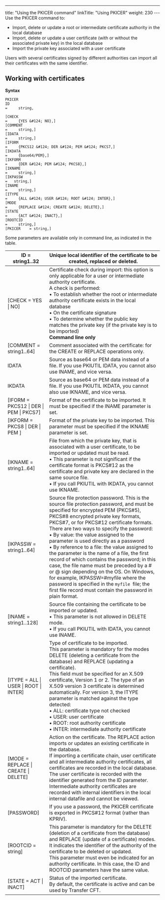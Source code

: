 ---
title: "Using  the PKICER command"
linkTitle: "Using PKICER"
weight: 230
--- Use the PKICER command to:

- Import,
    delete or update a root or intermediate certificate authority in the local
    database
- Import,
    delete or update a user certificate (with or without the associated private
    key) in the local database
- Import
    the private key associated with a user certificate

Users with several certificates signed by different authorities
can import all their certificates with the same identifier.

## Working with certificates

****Syntax****

```
PKICER
ID    
=     string,

[CHECK    
=     {YES &#124; NO},]
[COMMENT  
=     string,]
[IDATA     
=     string,]
[IFORM    
=     {PKCS12 &#124; DER &#124; PEM &#124; PKCS7,]
[IKDATA    
=     {base64/PEM},]
[IKFORM   
=     {DER &#124; PEM &#124; PKCS8},]
[IKNAME   
=     string,]
[IKPASSW  
=   string,]
[INAME    
=     string,]
[ITYPE    
=     {ALL &#124; USER &#124; ROOT &#124; INTER},]
[MODE    
=     {REPLACE &#124; CREATE &#124; DELETE},]
[STATE    
=     {ACT &#124; INACT},]
[ROOTCID  
=     string,]
[PKICER    = string,]

```

Some parameters are available only in command line, as indicated in the table.

| ID = string1..32 | Unique local identifier of the certificate to be created, replaced or deleted. |
| --- | --- |
| [CHECK = YES &#124; NO] | Certificate check during import: this option is only applicable for a user or intermediate authority certificate.<br/> A check is performed:<br/> • To establish whether the root or intermediate authority certificate exists in the local database<br/> • On the certificate signature<br/> • To determine whether the public key matches the private key (if the private key is to be imported)<br/> **Command line only** |
| [COMMENT = string1..64] | Comment associated with the certificate: for the CREATE or REPLACE operations only. |
| IDATA  | Source as base64 or PEM data instead of a file. If you use PKIUTIL IDATA, you cannot also use INAME, and vice versa.  |
| IKDATA  | Source as base64 or PEM data instead of a file. If you use PKIUTIL IKDATA, you cannot also use IKNAME, and vice versa. |
| [IFORM = PKCS12 &#124; DER &#124; PEM &#124; PKCS7] | Format of the certificate to be imported. It must be specified if the INAME parameter is set. |
| [IKFORM = PKCS8 &#124; DER &#124; PEM ] | Format of the private key to be imported. This parameter must be specified if the IKNAME parameter is set. |
| [IKNAME = string1..64] | File from which the private key, that is associated with a user certificate, to be imported or updated must be read.<br/> • This parameter is not significant if the certificate format is PKCS#12 as the certificate and private key are declared in the same source file.<br/> • If you call PKIUTIL with IKDATA, you cannot use IKNAME. |
| [IKPASSW = string1..64] | Source file protection password. This is the source file protection password, and must be specified for encrypted PEM (PKCS#5), PKCS#8 encrypted private key formats, PKCS#7, or for PKCS#12 certificate formats.<br/> There are two ways to specify the password:<br/> • By value: the value assigned to the parameter is used directly as a password<br/> • By reference to a file: the value assigned to the parameter is the name of a file, the first record of which contains the password; in this case, the file name must be preceded by a # or @ sign depending on the OS. On Windows, for example, IKPASSW=#myfile where the password is specified in the <code>myfile </code>file; the first file record must contain the password in plain format. |
| [INAME = string1..128] | Source file containing the certificate to be imported or updated.<br/> • This parameter is not allowed in DELETE mode.<br/> • If you call PKIUTIL with IDATA, you cannot use INAME. |
| [ITYPE = ALL &#124; USER &#124; ROOT &#124; INTER] | Type of certificate to be imported.<br/> This parameter is mandatory for the modes DELETE (deleting a certificate from the database) and REPLACE (updating a certificate).<br/> This field must be specified for an X.509 certificate, Version 1 or 2. The type of an X.509 version 3 certificate is determined automatically. For version 3, the ITYPE parameter is matched against the type detected:<br/> • ALL: certificate type not checked<br/> • USER: user certificate<br/> • ROOT: root authority certificate<br/> • INTER: intermediate authority certificate |
| [MODE = REPLACE &#124; CREATE &#124; DELETE] | Action on the certificate. The REPLACE action imports or updates an existing certificate in the database.<br/> If importing a certificate chain, user certificate and all intermediate authority certificates, all certificates are recorded in the local database. The user certificate is recorded with the identifier generated from the ID parameter. Intermediate authority certificates are recorded with internal identifiers in the local internal datafile and cannot be viewed. |
| [PASSWORD]  | If you use a password, the PKICER certificate is exported in PKCS#12 format (rather than KPRIV).  |
| [ROOTCID = string] | This parameter is mandatory for the DELETE (deletion of a certificate from the database) and REPLACE (update of a certificate) modes. It indicates the identifier of the authority of the certificate to be deleted or updated.<br/> This parameter must even be indicated for an authority certificate. In this case, the ID and ROOTCID parameters have the same value. |
| [STATE = ACT &#124; INACT] | Status of the imported certificate.<br/> By default, the certificate is active and can be used by Transfer CFT. |

